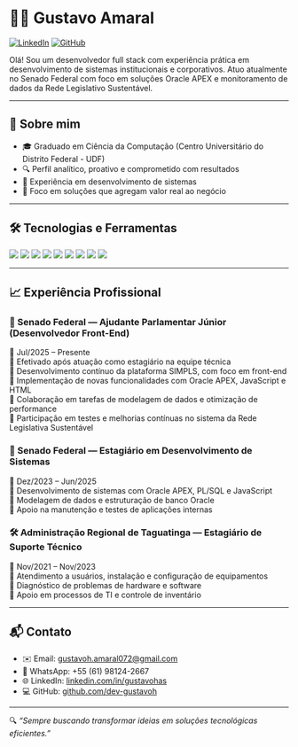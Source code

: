# 👨‍💻 Gustavo Amaral

[![LinkedIn](https://img.shields.io/badge/LinkedIn-blue?logo=linkedin&logoColor=white)](https://www.linkedin.com/in/gustavohas/)
[![GitHub](https://img.shields.io/badge/GitHub-%23121011.svg?logo=github&logoColor=white)](https://github.com/dev-gustavoh)

Olá! Sou um desenvolvedor full stack com experiência prática em desenvolvimento de sistemas institucionais e corporativos. Atuo atualmente no Senado Federal com foco em soluções Oracle APEX e monitoramento de dados da Rede Legislativo Sustentável.

---

## 🧠 Sobre mim

- 🎓 Graduado em Ciência da Computação (Centro Universitário do Distrito Federal - UDF)  
- 🔍 Perfil analítico, proativo e comprometido com resultados  
- 💼 Experiência em desenvolvimento de sistemas  
- 🚀 Foco em soluções que agregam valor real ao negócio  

---

## 🛠️ Tecnologias e Ferramentas

<p>
  <img src="https://img.shields.io/badge/JavaScript-F7DF1E?logo=javascript&logoColor=black" />
  <img src="https://img.shields.io/badge/PL%2FSQL-F80000?logo=oracle&logoColor=white" />
  <img src="https://img.shields.io/badge/Python-3776AB?logo=python&logoColor=white" />
  <img src="https://img.shields.io/badge/Oracle-FF0000?logo=oracle&logoColor=white" />
  <img src="https://img.shields.io/badge/HTML5-E34F26?logo=html5&logoColor=white" />
  <img src="https://img.shields.io/badge/React-61DAFB?logo=react&logoColor=black" />
  <img src="https://img.shields.io/badge/Git-F05032?logo=git&logoColor=white" />
  <img src="https://img.shields.io/badge/GitHub-181717?logo=github&logoColor=white" />
  <img src="https://img.shields.io/badge/Scrum-6DB33F?logo=agile&logoColor=white" />
</p>

---

## 📈 Experiência Profissional

### 💼 Senado Federal — Ajudante Parlamentar Júnior (Desenvolvedor Front-End)  
📅 Jul/2025 – Presente  
🔹 Efetivado após atuação como estagiário na equipe técnica  
🔹 Desenvolvimento contínuo da plataforma SIMPLS, com foco em front-end  
🔹 Implementação de novas funcionalidades com Oracle APEX, JavaScript e HTML  
🔹 Colaboração em tarefas de modelagem de dados e otimização de performance  
🔹 Participação em testes e melhorias contínuas no sistema da Rede Legislativa Sustentável

### 💼 Senado Federal — Estagiário em Desenvolvimento de Sistemas  
📅 Dez/2023 – Jun/2025  
🔹 Desenvolvimento de sistemas com Oracle APEX, PL/SQL e JavaScript  
🔹 Modelagem de dados e estruturação de banco Oracle  
🔹 Apoio na manutenção e testes de aplicações internas  

### 🛠 Administração Regional de Taguatinga — Estagiário de Suporte Técnico  
📅 Nov/2021 – Nov/2023  
🔹 Atendimento a usuários, instalação e configuração de equipamentos  
🔹 Diagnóstico de problemas de hardware e software  
🔹 Apoio em processos de TI e controle de inventário

---

## 📬 Contato

- ✉️ Email: gustavoh.amaral072@gmail.com  
- 📱 WhatsApp: +55 (61) 98124-2667  
- 🌐 LinkedIn: [linkedin.com/in/gustavohas](https://www.linkedin.com/in/gustavohas/)  
- 💻 GitHub: [github.com/dev-gustavoh](https://github.com/dev-gustavoh)

---

🔍 _“Sempre buscando transformar ideias em soluções tecnológicas eficientes.”_
